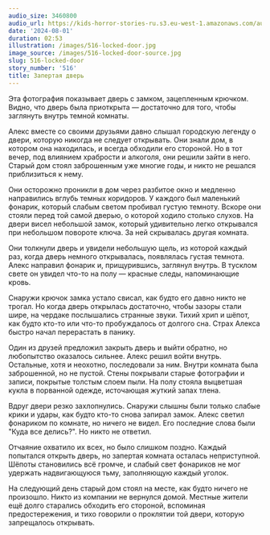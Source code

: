 ```yaml
---
audio_size: 3460800
audio_url: https://kids-horror-stories-ru.s3.eu-west-1.amazonaws.com/audio/516-locked-door.mp3
date: '2024-08-01'
duration: 02:53
illustration: /images/516-locked-door.jpg
image_source: /images/516-locked-door-source.jpg
slug: 516-locked-door
story_number: '516'
title: Запертая дверь
---
```


Эта фотография показывает дверь с замком, зацепленным крючком. Видно, что дверь была приоткрыта — достаточно для того, чтобы заглянуть внутрь темной комнаты.

Алекс вместе со своими друзьями давно слышал городскую легенду о двери, которую никогда не следует открывать. Они знали дом, в котором она находилась, и всегда обходили его стороной. Но в тот вечер, под влиянием храбрости и алкоголя, они решили зайти в него. Старый дом стоял заброшенным уже многие годы, и никто не решался приблизиться к нему.

Они осторожно проникли в дом через разбитое окно и медленно направились вглубь темных коридоров. У каждого был маленький фонарик, который слабым светом пробивал густую темноту. Вскоре они стояли перед той самой дверью, о которой ходило столько слухов. На двери висел небольшой замок, который удивительно легко открывался при небольшом повороте ключа. За ней скрывалась другая комната.

Они толкнули дверь и увидели небольшую щель, из которой каждый раз, когда дверь немного открывалась, появлялась густая темнота. Алекс направил фонарик и, прищурившись, заглянул внутрь. В тусклом свете он увидел что-то на полу — красные следы, напоминающие кровь.

Снаружи крючок замка устало свисал, как будто его давно никто не трогал. Но когда дверь открылась достаточно, чтобы зазоры стали шире, на чердаке послышались странные звуки. Тихий хрип и шёпот, как будто кто-то или что-то пробуждалось от долгого сна. Страх Алекса быстро начал перерастать в панику.

Один из друзей предложил закрыть дверь и выйти обратно, но любопытство оказалось сильнее. Алекс решил войти внутрь. Остальные, хотя и неохотно, последовали за ним. Внутри комната была заброшенной, но не пустой. Стены покрывали старые фотографии и записи, покрытые толстым слоем пыли. На полу стояла выцветшая кукла в порванной одежде, источающая жуткий запах тлена.

Вдруг двери резко захлопнулись. Снаружи слышны были только слабые крики и удары, как будто кто-то снова запирал замок. Алекс светил фонариком по комнате, но ничего не видел. Его последние слова были "Куда все делись?". Но никто не ответил.

Отчаяние охватило их всех, но было слишком поздно. Каждый попытался открыть дверь, но запертая комната осталась неприступной. Шёпоты становились всё громче, и слабый свет фонариков не мог удержать надвигающуюся тьму, заполняющую каждый уголок.

На следующий день старый дом стоял на месте, как будто ничего не произошло. Никто из компании не вернулся домой. Местные жители ещё долго старались обходить его стороной, вспоминая предостережения, и тихо говорили о проклятии той двери, которую запрещалось открывать.